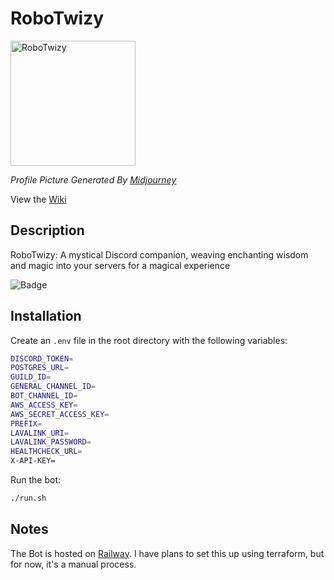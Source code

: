 # RoboTwizy

<a href="https://i.gyazo.com/31db5642d08f7c833469c94504d4ea28.png"><img src="https://i.gyazo.com/31db5642d08f7c833469c94504d4ea28.png" alt="RoboTwizy" width="200"/></a>

_Profile Picture Generated By [Midjourney](https://www.midjourney.com/)_

View the [Wiki](https://robowiki.twizy.dev/)

## Description

RoboTwizy: A mystical Discord companion, weaving enchanting wisdom and magic into your servers for a magical experience

![Badge](https://api.checklyhq.com/v1/badges/checks/96e08efd-4a4a-41af-b2d2-2baf2c3eed3c?style=flat&theme=default)

## Installation

Create an `.env` file in the root directory with the following variables:

```bash
DISCORD_TOKEN=
POSTGRES_URL=
GUILD_ID=
GENERAL_CHANNEL_ID=
BOT_CHANNEL_ID=
AWS_ACCESS_KEY=
AWS_SECRET_ACCESS_KEY=
PREFIX=
LAVALINK_URI=
LAVALINK_PASSWORD=
HEALTHCHECK_URL=
X-API-KEY=
```

Run the bot:

```bash
./run.sh
```

## Notes

The Bot is hosted on [Railway](https://railway.app/). I have plans to set this up using terraform, but for now, it's a manual process.
